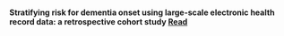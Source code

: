 
#### Stratifying risk for dementia onset using large-scale electronic health record data: a retrospective cohort study [Read](https://github.com/David-on-Code/AD/tree/master/1/1.md)   
